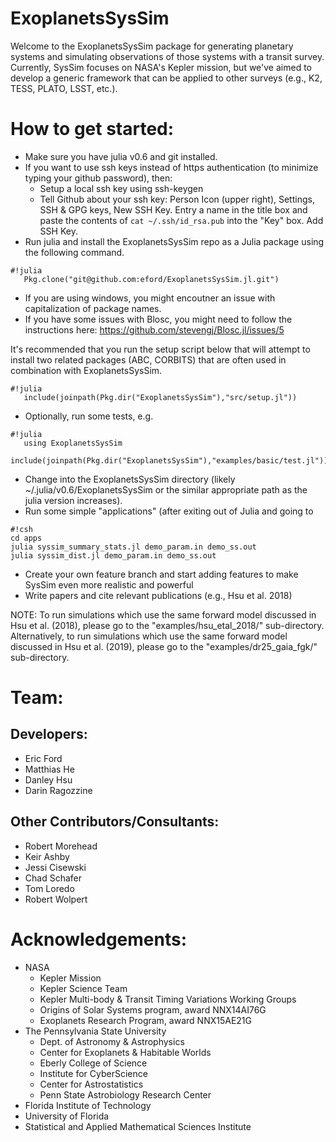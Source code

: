 # ExoplanetsSysSim
Welcome to the ExoplanetsSysSim package for generating planetary systems and simulating observations of those systems with a transit survey.  Currently, SysSim focuses on NASA's Kepler mission, but we've aimed to develop a generic framework that can be applied to other surveys (e.g., K2, TESS, PLATO, LSST, etc.).

# How to get started:
* Make sure you have julia v0.6 and git installed.
* If you want to use ssh keys instead of https authentication (to minimize typing your github password), then:
  * Setup a local ssh key using ssh-keygen
  * Tell Github about your ssh key:  Person Icon (upper right), Settings, SSH & GPG keys, New SSH Key.  Entry a name in the title box and paste the contents of `cat ~/.ssh/id_rsa.pub` into the "Key" box. Add SSH Key.  
* Run julia and install the ExoplanetsSysSim repo as a Julia package using the following command.
```
#!julia
   Pkg.clone("git@github.com:eford/ExoplanetsSysSim.jl.git")
```
* If you are using windows, you might encoutner an issue with capitalization of package names.
* If you have some issues with Blosc, you might need to follow the instructions here: https://github.com/stevengj/Blosc.jl/issues/5

It's recommended that you run the setup script below that will attempt to install two related packages (ABC, CORBITS) that are often used in combination with ExoplanetsSysSim.
```
#!julia
   include(joinpath(Pkg.dir("ExoplanetsSysSim"),"src/setup.jl"))  
```
* Optionally, run some tests, e.g. 
```
#!julia
   using ExoplanetsSysSim
   include(joinpath(Pkg.dir("ExoplanetsSysSim"),"examples/basic/test.jl"))   
```
* Change into the ExoplanetsSysSim directory (likely ~/.julia/v0.6/ExoplanetsSysSim or the similar appropriate path as the julia version increases).
* Run some simple "applications" (after exiting out of Julia and going to 
```
#!csh
cd apps
julia syssim_summary_stats.jl demo_param.in demo_ss.out
julia syssim_dist.jl demo_param.in demo_ss.out
```
* Create your own feature branch and start adding features to make SysSim even more realistic and powerful
* Write papers and cite relevant publications (e.g., Hsu et al. 2018)

NOTE: To run simulations which use the same forward model discussed in Hsu et al. (2018), please go to the "examples/hsu_etal_2018/" sub-directory.  
Alternatively, to run simulations which use the same forward model discussed in Hsu et al. (2019), please go to the "examples/dr25_gaia_fgk/" sub-directory.

# Team:
## Developers:
  * Eric Ford
  * Matthias He
  * Danley Hsu
  * Darin Ragozzine
## Other Contributors/Consultants:
  * Robert Morehead
  * Keir Ashby
  * Jessi Cisewski
  * Chad Schafer
  * Tom Loredo
  * Robert Wolpert

# Acknowledgements:
* NASA
  * Kepler Mission
  * Kepler Science Team
  * Kepler Multi-body & Transit Timing Variations Working Groups
  * Origins of Solar Systems program, award NNX14AI76G
  * Exoplanets Research Program, award NNX15AE21G
* The Pennsylvania State University
  * Dept. of Astronomy & Astrophysics
  * Center for Exoplanets & Habitable Worlds
  * Eberly College of Science
  * Institute for CyberScience
  * Center for Astrostatistics
  * Penn State Astrobiology Research Center
* Florida Institute of Technology
* University of Florida
* Statistical and Applied Mathematical Sciences Institute
